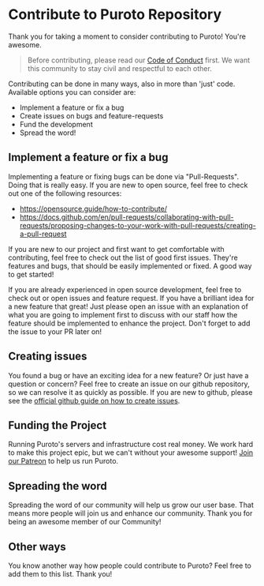# Contribute to Puroto Repository

Thank you for taking a moment to consider contributing to Puroto! You're awesome.

> Before contributing, please read our [Code of Conduct](https://github.com/PurotoApp/.github/CODE_OF_CONDUCT.md) first. We want this community to stay civil and respectful to each other.

Contributing can be done in many ways, also in more than 'just' code. Available options you can consider are:

- Implement a feature or fix a bug
- Create issues on bugs and feature-requests
- Fund the development
- Spread the word!

## Implement a feature or fix a bug

Implementing a feature or fixing bugs can be done via "Pull-Requests". Doing that is really easy. If you are new to open source, feel free to check out one of the following resources:

- https://opensource.guide/how-to-contribute/
- https://docs.github.com/en/pull-requests/collaborating-with-pull-requests/proposing-changes-to-your-work-with-pull-requests/creating-a-pull-request

If you are new to our project and first want to get comfortable with contributing, feel free to check out the list of good first issues. They're features and bugs, that should be easily implemented or fixed. A good way to get started!

If you are already experienced in open source development, feel free to check out or open issues and feature request. If you have a brilliant idea for a new feature that great! Just please open an issue with an explanation of what you are going to implement first to discuss with our staff how the feature should be implemented to enhance the project. Don't forget to add the issue to your PR later on!

## Creating issues

You found a bug or have an exciting idea for a new feature? Or just have a question or concern? Feel free to create an issue on our github repository, so we can resolve it as quickly as possible. If you are new to github, please see the [official github guide on how to create issues](https://docs.github.com/en/issues/tracking-your-work-with-issues/creating-an-issue).

## Funding the Project

Running Puroto's servers and infrastructure cost real money. We work hard to make this project epic, but we can't without your awesome support! [Join our Patreon](https://patreon.com/PurotoApp) to help us run Puroto.

## Spreading the word

Spreading the word of our community will help us grow our user base. That means more people will join us and enhance our community. Thank you for being an awesome member of our Community!

## Other ways

You know another way how people could contribute to Puroto? Feel free to add them to this list. Thank you!
